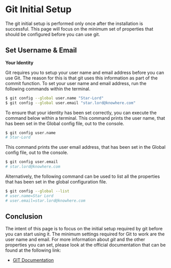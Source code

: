 # Git Initial Setup
The git initial setup is performed only once after the installation is successful. This page will focus on the minimum set of properties that should be configured before you can use git.

## Set Username & Email

**Your Identity**

Git requires you to setup your user name and email address before you can use Git. The reason for this is that git uses this information as part of the commit function. To set your user name and email address, run the following commands within the terminal.

```bash
$ git config --global user.name "Star-Lord"
$ git config --global user.email "star.lord@knowhere.com"
```

To ensure that your identity has been set correctly, you can execute the command below within a terminal. This command prints the user name, that has been set in the Global config file, out to the console.

```bash
$ git config user.name
# Star-Lord
```

This command prints the user email address, that has been set in the Global config file, out to the console.

```bash
$ git config user.email
# star.lord@knowhere.com
```

Alternatively, the following command can be used to list all the properties that has been set in the global configuration file.

```bash
$ git config --global --list
# user.name=Star Lord
# user.email=star.lord@knowhere.com
```

## Conclusion
The intent of this page is to focus on the initial setup required by git before you can start using it. The minimum settings required for Git to work are the user name and email. For more information about *git* and the other properties you can set, please look at the official documentation that can be found at the following link:

* [GIT Documentation](https://git-scm.com/docs/)
